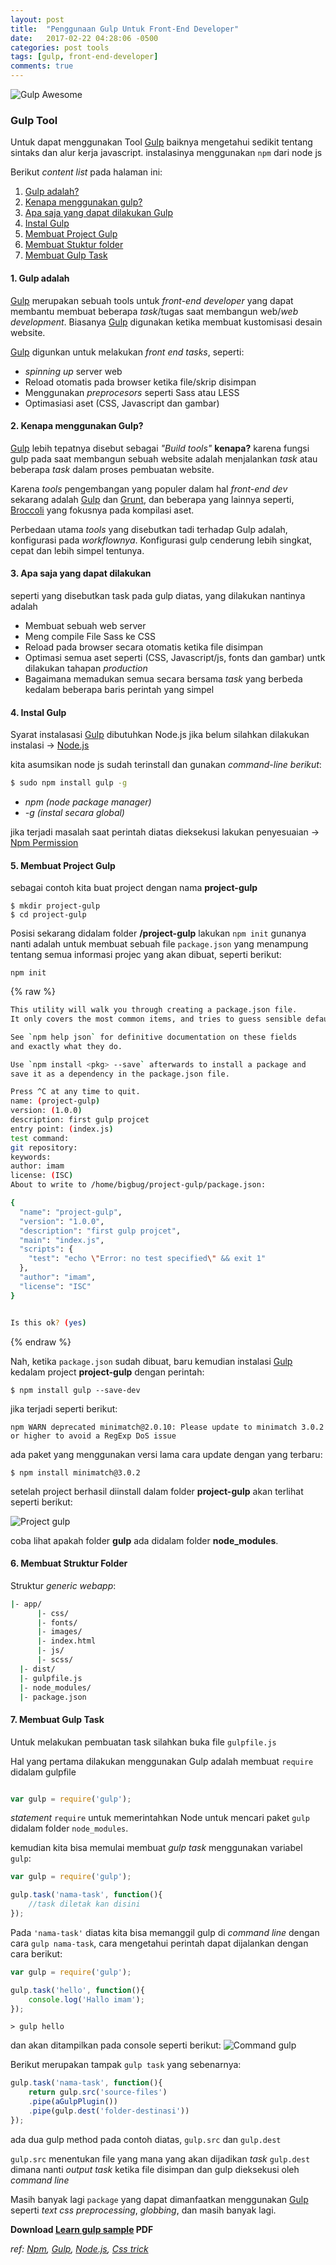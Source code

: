 ```yaml
---
layout: post
title:  "Penggunaan Gulp Untuk Front-End Developer"
date:   2017-02-22 04:28:06 -0500
categories: post tools
tags: [gulp, front-end-developer]
comments: true
---
```


![Gulp Awesome](/assets/img/gulp/gulpjs-cover.png)

### Gulp Tool

<div class="info">Untuk dapat menggunakan Tool <a href="http://gulpjs.com/" target="_blank">Gulp</a> baiknya mengetahui sedikit tentang sintaks dan alur kerja javascript. instalasinya menggunakan <code>npm</code> dari node js</div>

Berikut *content list* pada halaman ini:

1. [Gulp adalah?](#head1)
2. [Kenapa menggunakan gulp?](#head2)
3. [Apa saja yang dapat dilakukan Gulp](#head3)
4. [Instal Gulp](#head4)
5. [Membuat Project Gulp](#head5)
6. [Membuat Stuktur folder](#head6)
7. [Membuat Gulp Task](#head7)

#### 1. <a name="head1"></a> Gulp adalah

[Gulp] merupakan sebuah tools untuk *front-end developer* yang dapat membantu membuat beberapa *task*/tugas saat membangun web/*web development*. Biasanya [Gulp] digunakan ketika membuat kustomisasi desain website.


[Gulp] digunkan untuk melakukan *front end tasks*, seperti:

- *spinning up* server web
- Reload otomatis pada browser ketika file/skrip disimpan
- Menggunakan *preprocesors* seperti Sass atau LESS
- Optimasiasi aset (CSS, Javascript dan gambar)



#### 2. <a name="head2"></a> Kenapa menggunakan Gulp?

[Gulp] lebih tepatnya disebut sebagai *"Build tools"* **kenapa?** karena fungsi gulp pada saat membangun sebuah website adalah menjalankan *task* atau beberapa *task* dalam proses pembuatan website.

Karena *tools* pengembangan yang populer dalam hal *front-end dev* sekarang adalah [Gulp] dan [Grunt], dan beberapa yang lainnya seperti, [Broccoli] yang fokusnya pada kompilasi aset.

Perbedaan utama *tools* yang disebutkan tadi terhadap Gulp adalah, konfigurasi pada *workflownya*. Konfigurasi gulp cenderung lebih singkat, cepat dan lebih simpel tentunya.

#### 3. <a name="head3"></a> Apa saja yang dapat dilakukan

seperti yang disebutkan task pada gulp diatas, yang dilakukan nantinya adalah

- Membuat sebuah web server
- Meng compile File Sass ke CSS
- Reload pada browser secara otomatis ketika file disimpan
- Optimasi semua aset seperti (CSS, Javascript/js, fonts dan gambar) untk dilakukan tahapan *production*
- Bagaimana memadukan semua secara bersama *task* yang berbeda kedalam beberapa baris perintah yang simpel

#### 4. <a name="head4"></a> Instal Gulp

<div class="info">Syarat instalasasi <a href="http://gulpjs.com/" target="_blank">Gulp</a> dibutuhkan Node.js jika belum silahkan dilakukan instalasi &rarr; <a href="https://nodejs.org/" target="_blank">Node.js</a></div>

kita asumsikan node js sudah terinstall dan gunakan *command-line berikut*:

``` bash
$ sudo npm install gulp -g
```

- *npm (node package manager)*
- *-g (instal secara global)*

<div class="info">
  jika terjadi masalah saat perintah diatas dieksekusi lakukan penyesuaian &rarr; <a href="https://www.npmjs.com" target="_blank">Npm Permission</a>
</div>

#### 5. <a name="head5"></a> Membuat Project Gulp

sebagai contoh kita buat project dengan nama **project-gulp**

    $ mkdir project-gulp
    $ cd project-gulp

Posisi sekarang didalam folder **/project-gulp**
lakukan `npm init` gunanya nanti adalah untuk membuat sebuah file `package.json` yang menampung tentang semua informasi projec yang akan dibuat, seperti berikut:

    npm init

{% raw %}
~~~bash
This utility will walk you through creating a package.json file.
It only covers the most common items, and tries to guess sensible defaults.

See `npm help json` for definitive documentation on these fields
and exactly what they do.

Use `npm install <pkg> --save` afterwards to install a package and
save it as a dependency in the package.json file.

Press ^C at any time to quit.
name: (project-gulp)
version: (1.0.0)
description: first gulp projcet
entry point: (index.js)
test command:
git repository:
keywords:
author: imam
license: (ISC)
About to write to /home/bigbug/project-gulp/package.json:

{
  "name": "project-gulp",
  "version": "1.0.0",
  "description": "first gulp projcet",
  "main": "index.js",
  "scripts": {
    "test": "echo \"Error: no test specified\" && exit 1"
  },
  "author": "imam",
  "license": "ISC"
}


Is this ok? (yes)
~~~
{% endraw %}

Nah, ketika `package.json` sudah dibuat, baru kemudian instalasi [Gulp] kedalam project **project-gulp** dengan perintah:

    $ npm install gulp --save-dev

jika terjadi seperti berikut:

    npm WARN deprecated minimatch@2.0.10: Please update to minimatch 3.0.2 or higher to avoid a RegExp DoS issue

ada paket yang menggunakan versi lama cara update dengan yang terbaru:

    $ npm install minimatch@3.0.2

setelah project berhasil diinstall dalam folder **project-gulp** akan terlihat seperti berikut:

![Project gulp](/assets/img/gulp/node.png)

coba lihat apakah folder **gulp** ada didalam folder **node_modules**.

#### 6. <a name="head6"></a> Membuat Struktur Folder

Struktur *generic webapp*:

``` bash
|- app/
      |- css/
      |- fonts/
      |- images/
      |- index.html
      |- js/
      |- scss/
  |- dist/
  |- gulpfile.js
  |- node_modules/
  |- package.json
```

#### 7. <a name="head7"></a> Membuat Gulp Task

Untuk melakukan pembuatan task silahkan buka file `gulpfile.js`

Hal yang pertama dilakukan menggunakan Gulp adalah membuat `require` didalam gulpfile

``` javascript

var gulp = require('gulp');

```

*statement* `require` untuk memerintahkan Node untuk mencari paket `gulp` didalam folder `node_modules`.

kemudian kita bisa memulai membuat *gulp task* menggunakan variabel `gulp`:
``` javascript
var gulp = require('gulp');

gulp.task('nama-task', function(){
	//task diletak kan disini
});
```
Pada `'nama-task'` diatas kita bisa memanggil gulp di *command line* dengan cara `gulp nama-task`, cara mengetahui perintah dapat dijalankan dengan cara berikut:

``` javascript
var gulp = require('gulp');

gulp.task('hello', function(){
	console.log('Hallo imam');
});
```
    > gulp hello

dan akan ditampilkan pada console seperti berikut:
![Command gulp](/assets/img/gulp/cmd-gulp.png)

Berikut merupakan tampak `gulp task` yang sebenarnya:

``` javascript
gulp.task('nama-task', function(){
	return gulp.src('source-files')
	.pipe(aGulpPlugin())
	.pipe(gulp.dest('folder-destinasi'))
});
```
ada dua gulp method pada contoh diatas, `gulp.src` dan `gulp.dest`

`gulp.src` menentukan file yang mana yang akan dijadikan *task*
`gulp.dest` dimana nanti *output task* ketika file disimpan dan gulp dieksekusi oleh *command line*

Masih banyak lagi `package` yang dapat dimanfaatkan menggunakan [Gulp] seperti *text css preprocessing*, *globbing*, dan masih banyak lagi.

**Download [Learn gulp sample] PDF**

*ref: [Npm], [Gulp], [Node.js], [Css trick]*



[Learn gulp sample]:https://drive.google.com/open?id=0B-_Lb7xX2HEOMHpGYjMwU2NZUk0
[Css trick]:https://css-tricks.com/
[Npm]:https://www.npmjs.com/
[Npm Permission]:https://www.npmjs.com/
[Gulp]:http://gulpjs.com/
[Grunt]:http://gruntjs.com/
[Broccoli]:https://github.com/broccolijs/broccoli
[Node.js]:https://nodejs.org/

